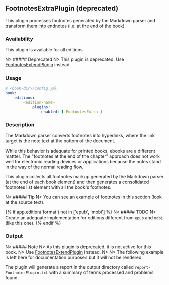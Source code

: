## FootnotesExtraPlugin (deprecated)

This plugin processes footnotes generated by the Markdown parser and
transform them into endnotes (i.e. at the end of the book).

### Availability

This plugin is available for all editions.

N> ##### Deprecated
N> This plugin is deprecated. Use [FootnotesExtendPlugin](#footnotesextendplugin) instead

### Usage

~~~.yaml
# <book-dir>/config.yml 
book:
    editions:
        <edition-name>
            plugins:
                enabled: [ FootnotesExtra ]               
~~~ 

### Description

The Markdown parser converts footnotes into hyperlinks, where the link target 
is the note text at the bottom of the document.

While this behavior is adequate for printed books, ebooks are a different 
mattter. The "footnotes at the end of the chapter" approach does not work
well for electronic reading devices or applications because the notes stand 
in the way of the normal reading flow.

This plugin collects all footnotes markup generated by the Markdown parser
(at the end of each book element) and then generates a consolidated
footnotes list element with all the book's footnotes.

N> ##### Tip
N> You can see an example of footnotes in this section (look at the source text).

{% if app.edition('format') not in ['epub', 'mobi'] %}
N> ##### TODO
N> Create an adequate implementation for editions different from `epub` and `mobi` (like this one).
{% endif %}
### Output

N> ##### Note
N> As this plugin is deprecated, it is not active for this book. 
N> Use [FootnotesExtendPlugin](#footnotesextendplugin) instead.
N> 
N> The following example is left here for documentation purposes but it will not be rendered.

The plugin will generate a report in the output directory called `report-FootnotesPlugin.txt`
with a summary of terms processed and problems found.
 